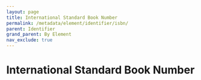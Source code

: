 ```yaml
---
layout: page
title: International Standard Book Number
permalink: /metadata/element/identifier/isbn/
parent: Identifier
grand_parent: By Element
nav_exclude: true
---
```


# International Standard Book Number